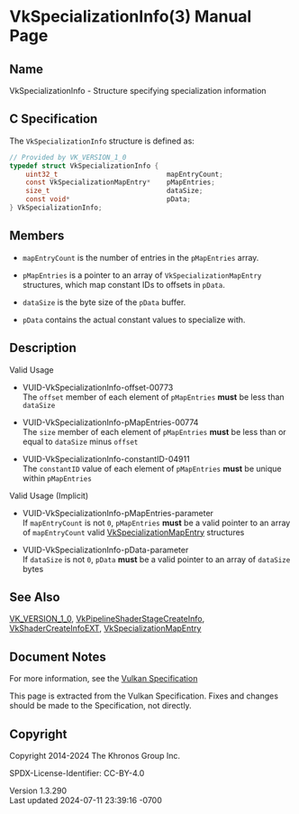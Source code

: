 # VkSpecializationInfo(3) Manual Page

## Name

VkSpecializationInfo - Structure specifying specialization information



## <a href="#_c_specification" class="anchor"></a>C Specification

The `VkSpecializationInfo` structure is defined as:

``` c
// Provided by VK_VERSION_1_0
typedef struct VkSpecializationInfo {
    uint32_t                           mapEntryCount;
    const VkSpecializationMapEntry*    pMapEntries;
    size_t                             dataSize;
    const void*                        pData;
} VkSpecializationInfo;
```

## <a href="#_members" class="anchor"></a>Members

- `mapEntryCount` is the number of entries in the `pMapEntries` array.

- `pMapEntries` is a pointer to an array of `VkSpecializationMapEntry`
  structures, which map constant IDs to offsets in `pData`.

- `dataSize` is the byte size of the `pData` buffer.

- `pData` contains the actual constant values to specialize with.

## <a href="#_description" class="anchor"></a>Description

Valid Usage

- <a href="#VUID-VkSpecializationInfo-offset-00773"
  id="VUID-VkSpecializationInfo-offset-00773"></a>
  VUID-VkSpecializationInfo-offset-00773  
  The `offset` member of each element of `pMapEntries` **must** be less
  than `dataSize`

- <a href="#VUID-VkSpecializationInfo-pMapEntries-00774"
  id="VUID-VkSpecializationInfo-pMapEntries-00774"></a>
  VUID-VkSpecializationInfo-pMapEntries-00774  
  The `size` member of each element of `pMapEntries` **must** be less
  than or equal to `dataSize` minus `offset`

- <a href="#VUID-VkSpecializationInfo-constantID-04911"
  id="VUID-VkSpecializationInfo-constantID-04911"></a>
  VUID-VkSpecializationInfo-constantID-04911  
  The `constantID` value of each element of `pMapEntries` **must** be
  unique within `pMapEntries`

Valid Usage (Implicit)

- <a href="#VUID-VkSpecializationInfo-pMapEntries-parameter"
  id="VUID-VkSpecializationInfo-pMapEntries-parameter"></a>
  VUID-VkSpecializationInfo-pMapEntries-parameter  
  If `mapEntryCount` is not `0`, `pMapEntries` **must** be a valid
  pointer to an array of `mapEntryCount` valid
  [VkSpecializationMapEntry](https://registry.khronos.org/vulkan/specs/1.3-extensions/man/html/VkSpecializationMapEntry.html) structures

- <a href="#VUID-VkSpecializationInfo-pData-parameter"
  id="VUID-VkSpecializationInfo-pData-parameter"></a>
  VUID-VkSpecializationInfo-pData-parameter  
  If `dataSize` is not `0`, `pData` **must** be a valid pointer to an
  array of `dataSize` bytes

## <a href="#_see_also" class="anchor"></a>See Also

[VK_VERSION_1_0](https://registry.khronos.org/vulkan/specs/1.3-extensions/man/html/VK_VERSION_1_0.html),
[VkPipelineShaderStageCreateInfo](https://registry.khronos.org/vulkan/specs/1.3-extensions/man/html/VkPipelineShaderStageCreateInfo.html),
[VkShaderCreateInfoEXT](https://registry.khronos.org/vulkan/specs/1.3-extensions/man/html/VkShaderCreateInfoEXT.html),
[VkSpecializationMapEntry](https://registry.khronos.org/vulkan/specs/1.3-extensions/man/html/VkSpecializationMapEntry.html)

## <a href="#_document_notes" class="anchor"></a>Document Notes

For more information, see the <a
href="https://registry.khronos.org/vulkan/specs/1.3-extensions/html/vkspec.html#VkSpecializationInfo"
target="_blank" rel="noopener">Vulkan Specification</a>

This page is extracted from the Vulkan Specification. Fixes and changes
should be made to the Specification, not directly.

## <a href="#_copyright" class="anchor"></a>Copyright

Copyright 2014-2024 The Khronos Group Inc.

SPDX-License-Identifier: CC-BY-4.0

Version 1.3.290  
Last updated 2024-07-11 23:39:16 -0700
